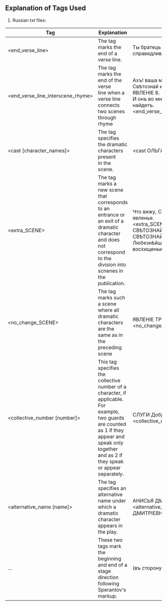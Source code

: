 ## Explanation of Tags Used
1. Russian txt files:

| Tag                | Explanation                           | Example
| ------------------ | ------------------------------------- |------------- 
| <end_verse_line>   | The tag marks the end of a verse line. |Ты братецъ думаешь конечно справедливо. <end_verse_line>                                                        
| <end_verse_line_interscene_rhyme> |The tag marks the end of the verse <br>line when a verse line connects two scenes through rhyme|Ахъ! ваша мнѣ любовь — но           Свѣтознай идетъ.<br>ЯВЛЕНІЕ 8.<br> И онъ во мнѣ любовь такую же найдетъ.<end_verse_line_interscene_rhyme>
|<cast [character_names]>| The tag specifies the dramatic characters present<br> in the scene.|<cast ОЛЬГА, СВѢТОЗНАЙ>                                    
|<extra_SCENE>|The tag marks a new scene that corresponds<br>to an entrance or an exit of a dramatic character<br>and does not correspond to the division into scnenes in the publication.|Что вижу, Свѣтознай? нечаянно явленье.<br><extra_SCENE> <cast ЭРАСТЪ, СВѢТОЗНАЙ><br>СВѢТОЗНАЙ.<br>Любезнѣйшій Эрастъ! въ какомъ я восхищеньи,<end_verse_line><br>
|<no_change_SCENE>|The tag marks such a scene where all dramatic characters <br>are the same as in the preceding scene|ЯВЛЕНІЕ ТРЕТІЕ. <no_change_SCENE> 
|<collective_number [number]>|This tag specifies the collective number of a character, if applicable.<br>For example, two guards are counted as 1 if they appear and speak only together and as 2 if they speak or appear separately.|СЛУГИ Доброна <collective_number 1>
|<alternative_name [name]>|The tag specifies an alternative name under<br>which a dramatic character appears in the play.|АНИСЬЯ ДМИТРІЕВНА КАМСКАЯ, <alternative_name АНИСЬЯ ДМИТРІЕВНА>
|<stage>…</stage>|These two tags mark the beginning and end of a stage direction <br>following Sperantov's markup.|<stage>(въ сторону.)</stage> 
